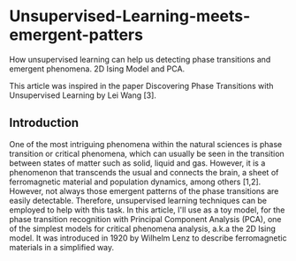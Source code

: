 # Unsupervised-Learning-meets-emergent-patters

How unsupervised learning can help us detecting phase transitions and emergent phenomena. 2D Ising Model and PCA.

This article was inspired in the paper Discovering Phase Transitions with Unsupervised Learning by Lei Wang [3].


## Introduction
One of the most intriguing phenomena within the natural sciences is phase transition or critical phenomena, which can usually be seen in the transition between states of matter such as solid, liquid and gas. However, it is a phenomenon that transcends the usual and connects the brain, a sheet of ferromagnetic material and population dynamics, among others [1,2]. However, not always those emergent patterns of the phase transitions are easily detectable. Therefore, unsupervised learning techniques can be employed to help with this task. In this article, I'll use as a toy model, for the phase transition recognition with Principal Component Analysis (PCA), one of the simplest models for critical phenomena analysis, a.k.a the 2D Ising model. It was introduced in 1920 by Wilhelm Lenz to describe ferromagnetic materials in a simplified way.
